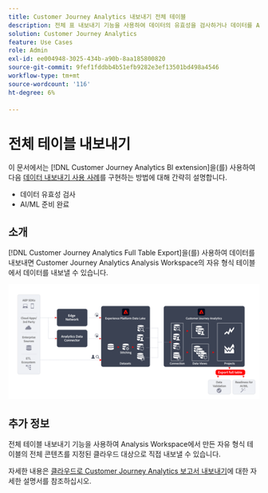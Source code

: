 ```yaml
---
title: Customer Journey Analytics 내보내기 전체 테이블
description: 전체 표 내보내기 기능을 사용하여 데이터의 유효성을 검사하거나 데이터를 AI/ML에 사용하는 방법에 대해 설명합니다.
solution: Customer Journey Analytics
feature: Use Cases
role: Admin
exl-id: ee004948-3025-434b-a90b-8aa185800820
source-git-commit: 9fef1fddbb4b51efb9282e3ef13501bd498a4546
workflow-type: tm+mt
source-wordcount: '116'
ht-degree: 6%

---
```


# 전체 테이블 내보내기

이 문서에서는 [!DNL Customer Journey Analytics BI extension]을(를) 사용하여 다음 [데이터 내보내기 사용 사례](overview.md)를 구현하는 방법에 대해 간략히 설명합니다.

- 데이터 유효성 검사
- AI/ML 준비 완료

## 소개

[!DNL Customer Journey Analytics Full Table Export]을(를) 사용하여 데이터를 내보내면 Customer Journey Analytics Analysis Workspace의 자유 형식 테이블에서 데이터를 내보낼 수 있습니다.

![BI 확장](../assets/export-full-table.svg)

## 추가 정보

전체 테이블 내보내기 기능을 사용하여 Analysis Workspace에서 만든 자유 형식 테이블의 전체 콘텐츠를 지정된 클라우드 대상으로 직접 내보낼 수 있습니다.

자세한 내용은 [클라우드로 Customer Journey Analytics 보고서 내보내기](/help/analysis-workspace/export/export-cloud.md)에 대한 자세한 설명서를 참조하십시오.
